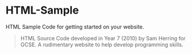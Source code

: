 # HTML-Sample
HTML Sample Code for getting started on your website.
 > HTML Source Code developed in Year 7 (2010) by Sam Herring for GCSE. A rudimentary website to help develop programming skills.
